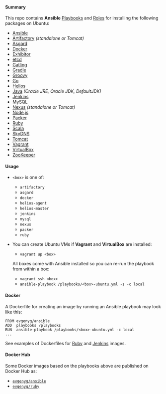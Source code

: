 <!-- [![Build Status](https://api.shippable.com/projects/5416fa1e50f3833e055aa2a8/badge?branchName=ship)](https://app.shippable.com/projects/5416fa1e50f3833e055aa2a8) -->

#### Summary

This repo contains **Ansible** [Playbooks](https://github.com/evgeny-goldin/playbooks/tree/master/playbooks) and [Roles](https://github.com/evgeny-goldin/playbooks/tree/master/playbooks/roles) for installing the following packages on Ubuntu:

* [Ansible](http://www.ansible.com/)
* [Artifactory](http://www.jfrog.com/artifactory/) _(standalone or Tomcat)_
* [Asgard](https://github.com/Netflix/asgard)
* [Docker](https://www.docker.com/)
* [Exhibitor](https://github.com/Netflix/exhibitor)
* [etcd](https://github.com/coreos/etcd)
* [Gatling](http://gatling.io/)
* [Gradle](https://www.gradle.org/)
* [Groovy](http://groovy.codehaus.org/)
* [Go](https://golang.org/)
* [Helios](https://github.com/spotify/helios)
* [Java](http://www.oracle.com/technetwork/java/index.html) _(Oracle JRE, Oracle JDK, DefaultJDK)_
* [Jenkins](https://jenkins-ci.org/)
* [MySQL](https://www.mysql.com/)
* [Nexus](http://www.sonatype.org/nexus/) _(standalone or Tomcat)_
* [Node.js](https://nodejs.org/)
* [Packer](https://www.packer.io/)
* [Ruby](https://www.ruby-lang.org/en/)
* [Scala](http://www.scala-lang.org/)
* [SkyDNS](https://github.com/skynetservices/skydns)
* [Tomcat](https://tomcat.apache.org/)
* [Vagrant](https://www.vagrantup.com/)
* [VirtualBox](https://www.virtualbox.org/)
* [ZooKeeper](https://zookeeper.apache.org/)

#### Usage

* `<box>` is one of:

    * `artifactory`
    * `asgard`
    * `docker`
    * `helios-agent`
    * `helios-master`
    * `jenkins`
    * `mysql`
    * `nexus`
    * `packer`
    * `ruby`

* You can create Ubuntu VMs if **Vagrant** and **VirtualBox** are installed:

  * `vagrant up <box>`

  All boxes come with Ansible installed so you can re-run the playbook from within a box:

  * `vagrant ssh <box>`
  * `ansible-playbook /playbooks/<box>-ubuntu.yml -s -c local`

#### Docker

A Dockerfile for creating an image by running an Ansible playbook may look like this:

    FROM evgenyg/ansible
    ADD  playbooks /playbooks
    RUN  ansible-playbook /playbooks/<box>-ubuntu.yml -c local
    ...

See examples of Dockerfiles for [Ruby](https://github.com/evgeny-goldin/playbooks/blob/master/docker/ruby/Dockerfile) and [Jenkins](https://github.com/evgeny-goldin/playbooks/blob/master/docker/jenkins/Dockerfile) images.

#### Docker Hub

Some Docker images based on the playbooks above are published on Docker Hub as:

* [`evgenyg/ansible`](https://registry.hub.docker.com/u/evgenyg/ansible/)
* [`evgenyg/ruby`](https://registry.hub.docker.com/u/evgenyg/ruby/)
